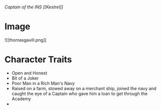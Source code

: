 *Captain of the INS [[Kestrel]]*

# Image
![[thomasgavill.png]]
# Character Traits
- Open and Honest
- Bit of a Joker
- Poor Man in a Rich Man's Navy
- Raised on a farm, stowed away on a merchant ship, joined the navy and caught the eye of a Captain who gave him a loan to get through the Academy
- 